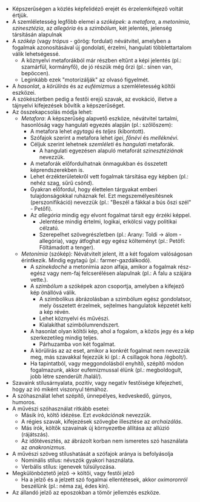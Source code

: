  - Képszerűségen a közlés képfelidéző erejét és érzelemkifejező voltát értjük.
 - A szemléletesség legfőbb elemei a *szóképek:* a *metafora*, a *metonímia*, *szinesztézia*, az *allegória* és a *szimbólum*, két jelentés, jelenség társításán alapulnak
 - A *szókép* (vagy *trópus* - görög: fordulat) névátvitel, amelyben a fogalmak azonosításával új gondolati, érzelmi, hangulati többlettartalom válik lehetségessé.
   + A köznyelvi metaforákból már részben eltűnt a képi jelentés (pl.: szamárfül, kormányfő), de jó részük még őrzi (pl.: sínen van, bepöccen).
   + Leginkább ezek "motorizálják" az olvasó figyelmét.
 - A *hasonlat*, a *körülírás* és az *eufémizmus* a szemléletesség költői eszközei.
 - A szókészletben pedig a festői erejű szavak, az evokáció, illetve a tájnyelvi kifejezések bővítik a képszerűséget.
 - Az összekapcsolás módja lehet:
   + *Metafora*: A képszerűség alapvető eszköze, névátvitel tartalmi, hasonlóság vagy hangulati egyezés alapján (pl.: szőlőszem):
     - A metafora lehet *egytagú* és *teljes* (kibontott).
     - Szófajok szerint a metafora lehet *igei*, *főnévi* és *melléknévi*.
     - Céljuk szerint lehetnek *szemléleti* és *hangulati* metaforák.
       + A hangulati egyezésen alapuló metaforát *szinesztéziának* nevezzük.
     - A metaforák előfordulhatnak önmagukban és összetett képrendszerekben is.
     - Lehet érzékterületekről vett fogalmak társítása egy képben (pl.: nehéz szag, sűrű csönd).
     - Gyakran előfordul, hogy élettelen tárgyakat emberi tulajdonságokkal ruháznak fel. Ezt megszemélyesítésnek (perszonifikáció) nevezzük (pl.: "Beszél a fákkal a bús őszi szél" - Petőfi).
     - Az *allegória* mindig egy elvont fogalmat társít egy érzéki képpel.
       + Jelentése mindig értelmi, logikai, erkölcsi vagy politikai célzatú.
       + Szerepelhet szövegrészletben (pl.: Arany: Toldi → álom - allegória), vagy átfoghat egy egész költeményt (pl.: Petöfi: Föltámadott a tenger).
   + *Metonímia* (szókép): Névátvitelt jelent, itt a két fogalom valóságosan érintkezik. Mindig egytagú (pl.: farmer-gazdálkodó).
     - A *szinekdoché* a metonímia azon alfaja, amikor a fogalmak rész-egész vagy nem-faj felcserélésen alapulnak (pl.: A falu a szájára vette.).
     - A *szimbólum* a szóképek azon csoportja, amelyben a kifejező kép önállóvá válik.
       + A szimbolikus ábrázolásban a szimbólum egész gondolatsor, mely összetett érzelmek, sejtelmes hangulatok képzetét kelti a kép révén.
       + Lehet köznyelvi és művészi.
       + Kialakíthat szimbólumrendszert.
     - A hasonlat olyan költői kép, ahol a fogalom, a közös jegy és a kép szerkezetileg mindig teljes.
       + Párhuzamba von két fogalmat.
     - A körülírás az az eset, amikor a konkrét fogalmat nem nevezzük meg, más szavakkal fejezzük ki (pl.: A csillagok hona /égbolt/).
     - Ha tapintatból, vagy meggondolásból enyhítő, szépítő módon fogalmazunk, akkor eufemizmussal élünk (pl.: megboldogult, jobb létre szenderült /halál/).
 - Szavaink stílusárnyalata, pozitív, vagy negatív festőisége kifejezheti, hogy az író miként viszonyul témához.
 - A szóhasználat lehet szépítő, ünnepélyes, kedveskedő, gúnyos, humoros.
 - A művészi szóhasználat ritkább esetei:
   + Másik író, költő idézése. Ezt *evokációnak* nevezzük.
   + A régies szavak, kifejezések szövegbe illesztése az *archaizálás*.
   + Más írók, költők szavainak új környezetbe állítása az allúzió (rájátszás).
   + Az időtévesztés, az ábrázolt korban nem ismeretes szó használata az *anakronizmus*.
 - A művészi szöveg stílushatását a szófajok aránya is befolyásolja
   + Nominális stílus: névszók gyakori használata.
   + Verbális stílus: igenevek túlsúlyozása.
 - Megkülönböztető jelző → költői, vagy festői jelző
   + Ha a jelző és a jelzett szó fogalmai ellentétesek, akkor *oximoronról* beszélünk (pl.: néma zaj, édes kín).
 - Az állandó jelző az eposzokban a tömör jellemzés eszköze.

